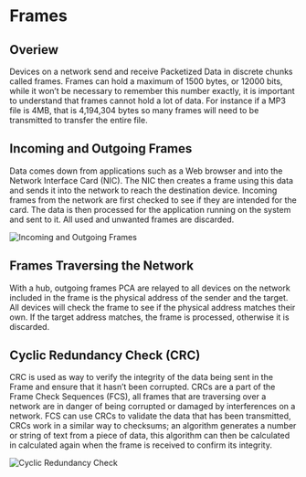 # Frames
## Overiew
Devices on a network send and receive Packetized Data in discrete chunks called frames.
Frames can hold a maximum of 1500 bytes, or 12000 bits, while it won’t be necessary to remember this number exactly, it is important to understand that frames cannot hold a lot of data.
For instance if a MP3 file is 4MB, that is 4,194,304 bytes so many frames will need to be transmitted to transfer the entire file.

## Incoming and Outgoing Frames
Data comes down from applications such as a Web browser and into the Network Interface Card (NIC).
The NIC then creates a frame using this data and sends it into the network to reach the destination device.
Incoming frames from the network are first checked to see if they are intended for the card.
The data is then processed for the application running on the system and sent to it.
All used and unwanted frames are discarded.

![Incoming and Outgoing Frames](https://lh3.googleusercontent.com/NpIQqDTiCzRZSeTXQ3j8N5832ewq2DKz559cwyYNfxU0WWo7UN1groARYNZwgaj-y-G1MTZcE13HzNQPQ4cyeRFUdOqgpFukLzsdYT8YtK4Zh07hojC_pS7ncQCiUhnDr5vCc_dSbC1kFfTcON5HJZcLePtZDzXS9SBoywxPUBHpIuIjAN19X2Fk3dk01MAOoxqwo_WhM2QLntbl97PuuAnRTxeBOUU6ENgks5D8nXPDMs4yxSb1IcJs4rx1fA_yUMvKW_LyOaAVGadM6gELWpQ95rhlVw94Y2qnMY5uVAEFZsXRG6H9z8XT_boip_pFJfmfcZWAQ1IBu-uC-7dQ7OWL3fhzGc_xQFJc8mTlK7lFZTzGwXgQJoG_sXoEwIomj6n9u-rBt9dfcFC26lY3Q-sHwrytCofzuhFAwUuVkLoxXb-QvCxJs1wVHLJTKjxOIuvWFxN5p0tdWdI79hOTZ6oKJnLm67cJTzaHnOgIdLXUkTirfSV7s-IMtjCz2E9ZFsKJgSTsLOC5IohYeFcFPfGE4_C8Nm1rhs9DSrQIVT8p0YYuXCxtT7s89__PZoal880KPnNgEKmp1dBJ6JRXUrcI97gSahP_wPIEJ0PRQlsputAhH5C15O2gV25BGTYiuyQkl5QI43JBa3ogiuYmVbH3OLiIgNiPumnVG7MjXAA8xi1xv5pGD6Z4ZuPCYQbyJWLv0-olmu8EgMQO2XLzzQ7OKwTK6zzeL4Y4D-loIxiLLspD=w716-h484-no)

## Frames Traversing the Network
With a hub, outgoing frames PCA are relayed to all devices on the network included in the frame is the physical address of the sender and the target.
All devices will check the frame to see if the physical address matches their own.
If the target address matches, the frame is processed, otherwise it is discarded.

## Cyclic Redundancy Check (CRC)
CRC is used as way to verify the integrity of the data being sent in the Frame and ensure that it hasn’t been corrupted.
CRCs are a part of the Frame Check Sequences (FCS), all frames that are traversing over a network are in danger of being corrupted or damaged by interferences on a network.
FCS can use CRCs to validate the data that has been transmitted, CRCs work in a similar way to checksums; an algorithm generates a number or string of text from a piece of data, this algorithm can then be calculated in calculated again when the frame is received to confirm its integrity.

![Cyclic Redundancy Check](https://lh3.googleusercontent.com/UaSVzouzhqyIat8pqoGfH_3mHy1-MBV3Fu0Y6xzC1y4yM8yWMgD8FvFgd2952s3ce1D7nGN-jIEuKms1XjwCB8fVQJRLblrZ2V5vdamEFQzU_SRzS90_ObvigD3QpLlFlGJ0kOTMVyb8ZNMpgzdyF5IUKdqaScshibwT8B8Uu2sT_jNiMcS3HhKUq6M0KUZKim4Dk0vtcmASNzP7DtT4zau4X4tk1mZ9CvxTDqQ9x2qsiCFIoMQtlYsCkxNi_qWXQru0de1y4yeeVmK7obeDYm04kKCTJcznPRk3l0gdn9_xWx6FnrRH7Tkss42Vvit98cB_2kPCPY0G6a1DQaDyGcFEyggbw6K7foxdMNFerr5Rfh_YzYCTmjeAr6xmHClWt5f_U2KXgYaBLU2lrApBrGNU57Wm4_5I0bITzkA-dRCOx4bTG9d1kY5hKT6T8UL0ThMXW9YQL3LdwyDv5hAAOCXUhflEqxytwEM0fp6qOEp5xvZL_JdlNe2P8DjuICTLXBZ3RXCIIrqzUKLAAGHfgb_VaGyYy_GviC0534GQdAIdHTZS-QOy252Gpbn8PxSMDWLCxx6ADpldW7--g8_QtunlerwNV4ILXM9tqyXXPVVla5OKGBd-jLEg1Z3JFkK2gts7OegiM-I1uKKxGdR8A3mvgpZZfL0jxPz1azt6sPj1nBpjBvbfZPSFE_2hqjohLm0zL07OipEOpptUxZSyMdlou-kaAS2ERLkLmGBnfCpgGDvd=w1278-h411-no)

